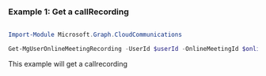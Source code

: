 ### Example 1: Get a callRecording

```powershell

Import-Module Microsoft.Graph.CloudCommunications

Get-MgUserOnlineMeetingRecording -UserId $userId -OnlineMeetingId $onlineMeetingId -CallRecordingId $callRecordingId

```
This example will get a callrecording

